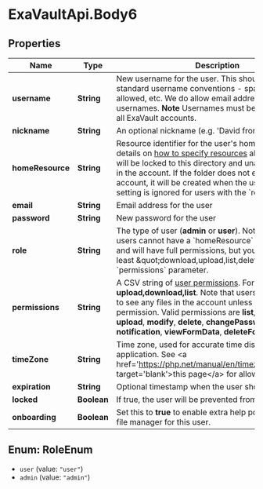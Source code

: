 # ExaVaultApi.Body6

## Properties
Name | Type | Description | Notes
------------ | ------------- | ------------- | -------------
**username** | **String** | New username for the user. This should follow standard username conventions - spaces are not allowed, etc. We do allow email addresses as usernames.  **Note** Usernames must be unique across all ExaVault accounts. | [optional] 
**nickname** | **String** | An optional nickname (e.g. &#x27;David from Sales&#x27;). | [optional] 
**homeResource** | **String** | Resource identifier for the user&#x27;s home folder. See details on [how to specify resources](#section/Identifying-Resources) above.  The user will be locked to this directory and unable to move &#x27;up&#x27; in the account. If the folder does not exist in the account, it will be created when the user logs in.  This setting is ignored for users with the &#x60;role&#x60; **admin**. | [optional] 
**email** | **String** | Email address for the user | [optional] 
**password** | **String** | New password for the user | [optional] 
**role** | **String** | The type of user (**admin** or **user**). Note that admin users cannot have a &#x60;homeResource&#x60; other than &#x27;/&#x27;, and will have full permissions, but you must provide at least \&quot;download,upload,list,delete\&quot; in the &#x60;permissions&#x60; parameter. | [optional] 
**permissions** | **String** | A CSV string of [user permissions](/docs/account/04-users/00-introduction#managing-user-roles-and-permissions). For example: **upload,download,list**. Note that users will be unable to see any files in the account unless you include **list** permission.   Valid permissions are **list**, **download**, **upload**, **modify**, **delete**, **changePassword**, **share**, **notification**, **viewFormData**, **deleteFormData**  | [optional] 
**timeZone** | **String** | Time zone, used for accurate time display within the application. See &lt;a href&#x3D;&#x27;https://php.net/manual/en/timezones.php&#x27; target&#x3D;&#x27;blank&#x27;&gt;this page&lt;/a&gt; for allowed values.  | [optional] 
**expiration** | **String** | Optional timestamp when the user should expire. | [optional] 
**locked** | **Boolean** | If true, the user will be prevented from logging in | [optional] 
**onboarding** | **Boolean** | Set this to **true** to enable extra help popups in the web file manager for this user. | [optional] 

<a name="RoleEnum"></a>
## Enum: RoleEnum

* `user` (value: `"user"`)
* `admin` (value: `"admin"`)


